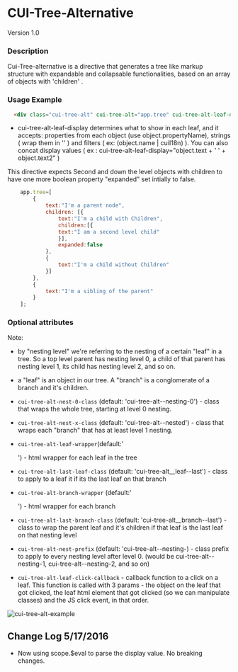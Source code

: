 # CUI-Tree-Alternative
Version 1.0


### Description
Cui-Tree-alternative is a directive that generates a tree like markup structure with expandable and collapsable functionalities, based on an array of objects with 'children' .

### Usage Example

```html
  <div class="cui-tree-alt" cui-tree-alt="app.tree" cui-tree-alt-leaf-display="object.text"></div>
```

* cui-tree-alt-leaf-display determines what to show in each leaf, and it accepts: properties from each object (use object.propertyName), strings ( wrap them in '' ) and filters ( ex: (object.name | cuiI18n) ). You can also concat display values ( ex : cui-tree-alt-leaf-display="object.text + ' ' + object.text2" )

This directive expects Second and down the level objects with children to have one more boolean property "expanded" set intially to false.
```javascript
    app.tree=[
        {
            text:"I'm a parent node",
            children: [{
                text:"I'm a child with Children",
                children:[{
                text:"I am a second level child"
                }],
                expanded:false
            },
            {
                text:"I'm a child without Children"
            }]
        },
        {
            text:"I'm a sibling of the parent"
        }
    ];
```

### Optional attributes

Note:
* by "nesting level" we're referring to the nesting of a certain "leaf" in a tree. So a top level parent has nesting level 0, a child of that parent has nesting level 1, its child has nesting level 2, and so on.
* a "leaf" is an object in our tree. A "branch" is a conglomerate of a branch and it's children.

* `cui-tree-alt-nest-0-class` (default: 'cui-tree-alt--nesting-0') - class that wraps the whole tree, starting at level 0 nesting.
* `cui-tree-alt-nest-x-class` (default: 'cui-tree-alt--nested') - class that wraps each "branch" that has at least level 1 nesting.
* `cui-tree-alt-leaf-wrapper`(default:'<div class="cui-tree-alt__leaf"></div>') - html wrapper for each leaf in the tree
* `cui-tree-alt-last-leaf-class` (default: 'cui-tree-alt__leaf--last') - class to apply to a leaf it if its the last leaf on that branch
* `cui-tree-alt-branch-wrapper` (default:'<div class="cui-tree-alt__branch"></div>') - html wrapper for each branch
* `cui-tree-alt-last-branch-class` (default: 'cui-tree-alt__branch--last') - class to wrap the parent leaf and it's children if that leaf is the last leaf on that nesting level
* `cui-tree-alt-nest-prefix` (default: 'cui-tree-alt--nesting-) - class prefix to apply to every nesting level after level 0. (would be cui-tree-alt--nesting-1, cui-tree-alt--nesting-2, and so on)
* `cui-tree-alt-leaf-click-callback` - callback function to a click on a leaf. This function is called with 3 params - the object on the leaf that got clicked, the leaf html element that got clicked (so we can manipulate classes) and the JS click event, in that order.


![cui-tree-alt-example](https://github.com/thirdwavellc/cui-ng/blob/master/directives/cui-tree-alt/cui-tree-alt.png?raw=true)

## Change Log 5/17/2016

* Now using scope.$eval to parse the display value. No breaking changes.